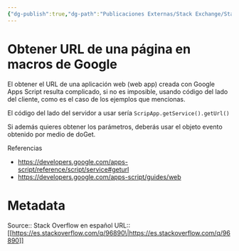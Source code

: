 ```yaml
---
{"dg-publish":true,"dg-path":"Publicaciones Externas/Stack Exchange/Stack Overflow en español/es.stackoverflow.com-96890.md","permalink":"/publicaciones-externas/stack-exchange/stack-overflow-en-espanol/es-stackoverflow-com-96890/","title":"Obtener URL de una página en macros de Google","hide":true,"noteIcon":"\"0\"","created":"2024-04-03T12:49:10.759-06:00","updated":"2024-04-05T16:43:52.540-06:00"}
---
```


# Obtener URL de una página en macros de Google

El obtener el URL de una aplicación web (web app) creada con Google Apps Script resulta complicado, si no es imposible,  usando código del lado del cliente, como es el caso de los ejemplos que mencionas. 

El código del lado del servidor a usar sería `ScripApp.getService().getUrl()`

Si además quieres obtener los parámetros, deberás usar el objeto evento obtenido por medio de doGet.


Referencias

- https://developers.google.com/apps-script/reference/script/service#geturl
- https://developers.google.com/apps-script/guides/web


# Metadata
Source:: Stack Overflow en español
URL:: [[https://es.stackoverflow.com/q/96890\|https://es.stackoverflow.com/q/96890]]

